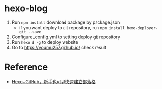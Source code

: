 # hexo-blog
1. Run ```npm install``` download package by package.json
    -  if you want deploy to git repository, run ```npm install hexo-deployer-git --save```
3. Configure _config.yml to setting deploy git repository
4. Run ```hexo d -g``` to deploy website
5. Go to https://youmu257.github.io/ check result

# Reference
- [Hexo+GitHub，新手也可以快速建立部落格](https://blackmaple.me/hexo-tutorial/)
